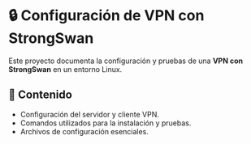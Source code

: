 # 🔒 Configuración de VPN con StrongSwan  

Este proyecto documenta la configuración y pruebas de una **VPN con StrongSwan** en un entorno Linux.  

## 📌 Contenido  
- Configuración del servidor y cliente VPN.  
- Comandos utilizados para la instalación y pruebas.  
- Archivos de configuración esenciales.  
